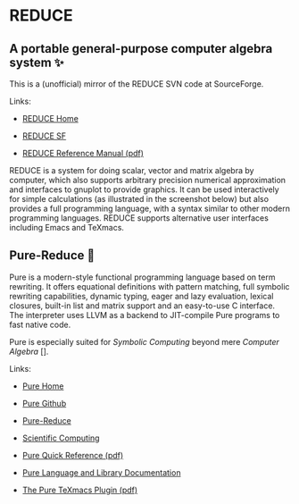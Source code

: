 # REDUCE

A portable general-purpose computer algebra system :sparkles:
----------------------------

This is a (unofficial) mirror of the REDUCE SVN code at SourceForge.

Links: 

* [REDUCE Home](http://www.reduce-algebra.com/)

* [REDUCE SF](https://sourceforge.net/p/reduce-algebra/)

* [REDUCE Reference Manual (pdf)](https://github.com/nilqed/REDHELP)

REDUCE is a system for doing scalar, vector and matrix algebra by computer, 
which also supports arbitrary precision numerical approximation and interfaces 
to gnuplot to provide graphics. It can be used interactively for simple 
calculations (as illustrated in the screenshot below) but also provides a 
full programming language, with a syntax similar to other modern programming 
languages. REDUCE supports alternative user interfaces including Emacs and 
TeXmacs.

Pure-Reduce :rocket:
------
Pure is a modern-style functional programming language based on term rewriting. It offers equational definitions with pattern matching, full symbolic rewriting capabilities, dynamic typing, eager and lazy evaluation, lexical closures, built-in list and matrix support and an easy-to-use C interface. The interpreter uses LLVM as a backend to JIT-compile Pure programs to fast native code.

Pure is especially suited for *Symbolic Computing* beyond mere *Computer Algebra* [].

Links:

* [Pure Home](https://agraef.github.io/pure-lang/)

* [Pure Github](https://github.com/agraef/pure-lang)

* [Pure-Reduce](https://github.com/agraef/pure-lang/wiki/Reduce)

* [Scientific Computing](https://github.com/agraef/pure-lang/wiki/ScientificComputing)

* [Pure Quick Reference (pdf)](https://agraef.github.io/pure-lang/quickref/pure-quickref.pdf)

* [Pure Language and Library Documentation](https://agraef.github.io/pure-docs/)

* [The Pure TeXmacs Plugin (pdf)](https://github.com/agraef/pure-lang/wiki/pure-texmacs.en.pdf)